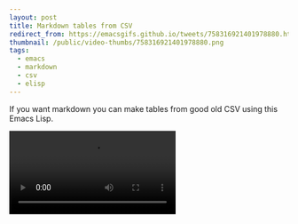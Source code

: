 ```yaml
---
layout: post
title: Markdown tables from CSV
redirect_from: https://emacsgifs.github.io/tweets/758316921401978880.html
thumbnail: /public/video-thumbs/758316921401978880.png
tags:
  - emacs
  - markdown
  - csv
  - elisp
---
```


If you want markdown you can make tables from good old CSV using this Emacs Lisp.

<script src="https://gist.github.com/jasonm23/4c221d4d5d34840d8e73c9425081e276.js"></script>

<video controls autoplay loop>
  <source src="/public/videos/758316921401978880.mp4" type="video/mp4">
  Sorry your browser does not support the video tag, maybe time to upgrade?
</video>
